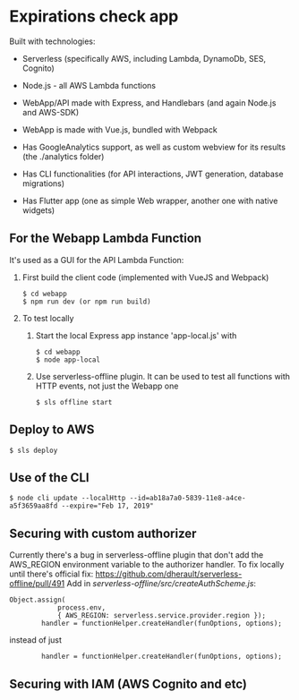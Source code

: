 # Expirations check app

Built with technologies:

- Serverless (specifically AWS, including Lambda, DynamoDb, SES, Cognito)

- Node.js - all AWS Lambda functions

- WebApp/API made with Express, and Handlebars (and again Node.js and AWS-SDK)

- WebApp is made with Vue.js, bundled with Webpack

- Has GoogleAnalytics support, as well as custom webview for its results (the ./analytics folder)

- Has CLI functionalities (for API interactions, JWT generation, database migrations)

- Has Flutter app (one as simple Web wrapper, another one with native widgets)

## For the Webapp Lambda Function

It's used as a GUI for the API Lambda Function:

1. First build the client code (implemented with VueJS and Webpack)

	```
	$ cd webapp
	$ npm run dev (or npm run build)
	```

2. To test locally

	1. Start the local Express app instance 'app-local.js' with

		```
		$ cd webapp
		$ node app-local
		```

	2. Use serverless-offline plugin. It can be used to test all functions with HTTP events, not just the Webapp one

		```
		$ sls offline start
		```

## Deploy to AWS

```
$ sls deploy
```

## Use of the CLI

```
$ node cli update --localHttp --id=ab18a7a0-5839-11e8-a4ce-a5f3659aa8fd --expire="Feb 17, 2019"
```


## Securing with custom authorizer

Currently there's a bug in serverless-offline plugin that don't add the AWS_REGION environment variable to the authorizer handler.
To fix locally until there's official fix: https://github.com/dherault/serverless-offline/pull/491
Add in _serverless-offline/src/createAuthScheme.js_:
```
Object.assign(
            process.env,
            { AWS_REGION: serverless.service.provider.region });
        handler = functionHelper.createHandler(funOptions, options);
```
instead of just
```
        handler = functionHelper.createHandler(funOptions, options);
```

## Securing with IAM (AWS Cognito and etc)
